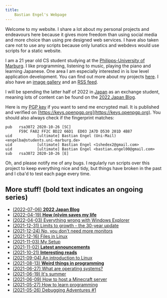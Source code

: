 ```yaml
---
title:
    Bastian Engel's Webpage
---
```


Welcome to my website. I share a lot about my personal projects
and endeavours here because it gives more freedom than using social media
and more choice than using pre designed web services. I have also taken care
not to use any scripts because only lunatics and webdevs would use scripts for a
static website.

I am a 21 year old CS student studying at the [Philipps-University of
Marburg](https://uni-marburg.de). I like programming, listening to music,
playing the piano and learning Japanese. One area I am especially interested in
is low level application development. You can find out more about my projects
[here](./projects.html). I also have an [image gallery](./gallery.html)
and an [RSS feed](/rss.xml).

I will be spending the latter half of 2022 in
[Japan](https://www.youtube.com/watch?v=_mkiGMtbrPM) as an exchange student,
meaning lots of content can be found on the [2022 Japan
Blog](./2022_japan_blog.html).

Here is my [PGP key](../res/gpg_key.txt) if you want to send me encrypted mail.
It is published and verified on
[https://keys.openpgp.org](https://keys.openpgp.org). You should also always
check if the fingerprint matches:

```
pub   rsa3072 2020-10-26 [SC]
      F59C FA82 FF2C BD22 66D1  ED03 2A7D D530 201D 4B87
uid           [ultimate] Bastian Engel (Uni-Mail) <engelba@students.uni-marburg.de>
uid           [ultimate] Bastian Engel <1shedex2@gmail.com>
uid           [ultimate] Bastian Engel <bastian.engel00@gmail.com>
sub   rsa3072 2020-10-26 [E]
```

Oh, and please notify me of any bugs. I regularly run scripts over this project
to keep everything nice and tidy, but things have broken in the past and I cba'd
to test each page every time.

## More stuff! (**bold** text indicates an ongoing series)

- [(2022-07-06) **2022 Japan Blog**](./2022_japan_blog.html)
- [(2022-04-19) **How (n)vim saves my life**](./vim_life_saving.html)
- [(2022-04-03) Everything wrong with Windows Explorer](./win_explorer.html)
- [(2021-12-31) Limits to growth - the 30-year update](./limits_to_growth.html)
- [(2021-12-24) No, you don't need more monitors](./more_monitors.html)
- [(2021-12-16) Files in Linux](./linux_files.html)
- [(2021-11-03) My Setup](./setup.html)
- [(2021-11-02) **Latest announcements**](./announcements.html)
- [(2021-10-21) **Interesting reads**](./interesting_reads.html)
- [(2021-09-04) An introduction to Linux](./linux_introduction.html)
- [(2021-08-13) **Weird things in programming**](./weird_programming_things.html)
- [(2021-06-27) What are operating systems?](./what_are_os.html)
- [(2021-06-19) It's summer](./its_summer.html)
- [(2021-06-09) How to host a Minecraft server](./hosting_mc_server.html)
- [(2021-05-27) How to learn programming](./how_to_learn_programming.html)
- [(2021-05-26) Debugging Adventures #1](./debugging_HPET.html)
